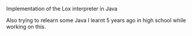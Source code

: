 Implementation of the Lox interpreter in Java

Also trying to relearn some Java I learnt 5 years ago in high school while working on this. 